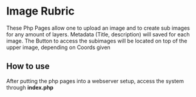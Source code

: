 # Image Rubric
These Php Pages allow one to upload an image and to create sub images for any amount of layers.
Metadata (Title, description) will saved for each image.
The Button to access the subimages will be located on top of the upper image, depending on Coords given
## How to use
After putting the php pages into a webserver setup, access the system through **index.php**

